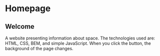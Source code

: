 # Homepage

## Welcome

A website presenting information about space. The technologies used are: HTML, CSS, BEM, and simple JavaScript. When you click the button, the background of the page changes.